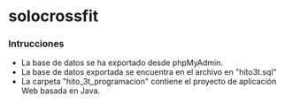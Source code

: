 # solocrossfit

### Intrucciones

- La base de datos se ha exportado desde phpMyAdmin.
- La base de datos exportada se encuentra en el archivo en "hito3t.sql"
- La carpeta "hito_3t_programacion" contiene el proyecto de aplicación Web basada en Java.
